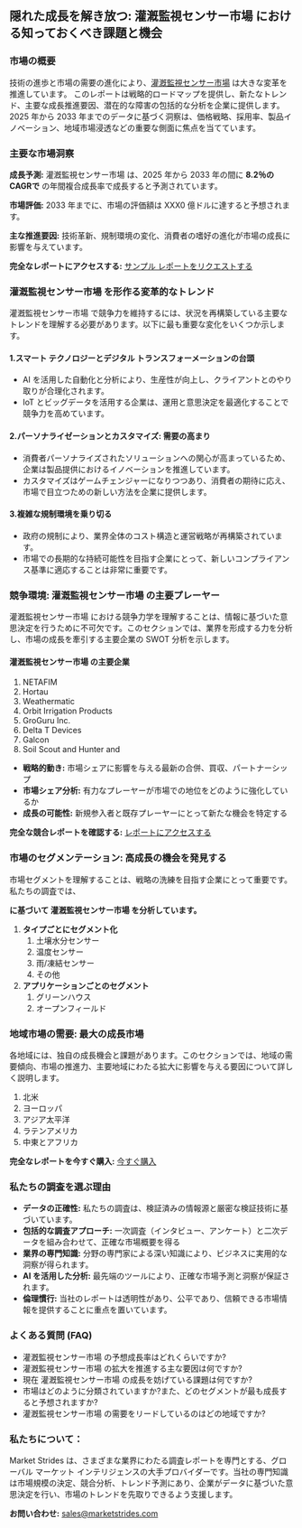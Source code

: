 <h2>隠れた成長を解き放つ: 灌漑監視センサー市場 における知っておくべき課題と機会&nbsp;</h2>
<h3>市場の概要</h3>
<p>技術の進歩と市場の需要の進化により、<a href="https://marketstrides.com/report/irrigation-monitoring-sensors-market">灌漑監視センサー市場</a> は大きな変革を推進しています。&nbsp;このレポートは戦略的ロードマップを提供し、新たなトレンド、主要な成長推進要因、潜在的な障害の包括的な分析を企業に提供します。 2025 年から 2033 年までのデータに基づく洞察は、価格戦略、採用率、製品イノベーション、地域市場浸透などの重要な側面に焦点を当てています。</p>
<h3>主要な市場洞察</h3>
<p><strong>成長予測:</strong> 灌漑監視センサー市場 は、2025 年から 2033 年の間に <strong>8.2％のCAGRで</strong> の年間複合成長率で成長すると予測されています。</p>
<p><strong>市場評価:</strong> 2033 年までに、市場の評価額は XXX0 億ドルに達すると予想されます。</p>
<p><strong>主な推進要因:</strong> 技術革新、規制環境の変化、消費者の嗜好の進化が市場の成長に影響を与えています。</p>
<p><strong>完全なレポートにアクセスする:</strong> <a href="https://marketstrides.com/request-sample/irrigation-monitoring-sensors-market">サンプル レポートをリクエストする</a></p>
<h3>灌漑監視センサー市場 を形作る変革的なトレンド</h3>
<p>灌漑監視センサー市場 で競争力を維持するには、状況を再構築している主要なトレンドを理解する必要があります。以下に最も重要な変化をいくつか示します。</p>
<h4>1.スマート テクノロジーとデジタル トランスフォーメーションの台頭</h4>
<ul>
<li>AI を活用した自動化と分析により、生産性が向上し、クライアントとのやり取りが合理化されます。</li>
<li>IoT とビッグデータを活用する企業は、運用と意思決定を最適化することで競争力を高めています。</li>
</ul>
<h4>2.パーソナライゼーションとカスタマイズ: 需要の高まり</h4>
<ul>
<li>消費者パーソナライズされたソリューションへの関心が高まっているため、企業は製品提供におけるイノベーションを推進しています。</li>
<li>カスタマイズはゲームチェンジャーになりつつあり、消費者の期待に応え、市場で目立つための新しい方法を企業に提供します。</li>
</ul>
<h4>3.複雑な規制環境を乗り切る</h4>
<ul>
<li>政府の規制により、業界全体のコスト構造と運営戦略が再構築されています。</li>
<li>市場での長期的な持続可能性を目指す企業にとって、新しいコンプライアンス基準に適応することは非常に重要です。</li>
</ul>
<h3>競争環境: 灌漑監視センサー市場 の主要プレーヤー&nbsp;</h3>
<p>灌漑監視センサー市場 における競争力学を理解することは、情報に基づいた意思決定を行うために不可欠です。このセクションでは、業界を形成する力を分析し、市場の成長を牽引する主要企業の SWOT 分析を示します。</p>
<h4>灌漑監視センサー市場 の主要企業</h4>
<ol>
<li>NETAFIM</li>
<li>Hortau</li>
<li>Weathermatic</li>
<li>Orbit Irrigation Products</li>
<li>GroGuru Inc.</li>
<li>Delta T Devices</li>
<li>Galcon</li>
<li>Soil Scout and Hunter and</li>
</ol>
<ul>
<li><strong>戦略的動き:</strong> 市場シェアに影響を与える最新の合併、買収、パートナーシップ</li>
<li><strong>市場シェア分析:</strong> 有力なプレーヤーが市場での地位をどのように強化しているか</li>
<li><strong>成長の可能性:</strong> 新規参入者と既存プレーヤーにとって新たな機会を特定する</li>
</ul>
<p><strong>完全な競合レポートを確認する:</strong> <a href="https://marketstrides.com/report/irrigation-monitoring-sensors-market">レポートにアクセスする</a></p>
<h3>市場のセグメンテーション: 高成長の機会を発見する</h3>
<p>市場セグメントを理解することは、戦略の洗練を目指す企業にとって重要です。私たちの調査では、</p>
<p><strong>に基づいて 灌漑監視センサー市場 を分析しています。</strong></p>
<ol>
<li><strong>タイプごとにセグメント化</strong>
<ol>
<li>土壌水分センサー</li>
<li>温度センサー</li>
<li>雨/凍結センサー</li>
<li>その他</li>
</ol>
</li>
<li><strong>アプリケーションごとのセグメント</strong>
<ol>
<li>グリーンハウス</li>
<li>オープンフィールド</li>
</ol>
</li>
</ol>
<h3>地域市場の需要: 最大の成長市場</h3>
<p>各地域には、独自の成長機会と課題があります。このセクションでは、地域の需要傾向、市場の推進力、主要地域にわたる拡大に影響を与える要因について詳しく説明します。</p>
<ol>
<li>北米</li>
<li>ヨーロッパ</li>
<li>アジア太平洋</li>
<li>ラテンアメリカ</li>
<li>中東とアフリカ</li>
</ol>
<p><strong>完全なレポートを今すぐ購入:</strong> <a href="https://marketstrides.com/buyNow/irrigation-monitoring-sensors-market?price=single_price">今すぐ購入</a></p>
<h3>私たちの調査を選ぶ理由</h3>
<ul>
<li><strong>データの正確性:</strong> 私たちの調査は、検証済みの情報源と厳密な検証技術に基づいています。</li>
<li><strong>包括的な調査アプローチ:</strong> 一次調査（インタビュー、アンケート）と二次データを組み合わせて、正確な市場概要を得る</li>
<li><strong>業界の専門知識:</strong> 分野の専門家による深い知識により、ビジネスに実用的な洞察が得られます。</li>
<li><strong>AI を活用した分析:</strong> 最先端のツールにより、正確な市場予測と洞察が保証されます。</li>
<li><strong>倫理慣行:</strong> 当社のレポートは透明性があり、公平であり、信頼できる市場情報を提供することに重点を置いています。</li>
</ul>
<h3>よくある質問 (FAQ)</h3>
<ul>
<li>灌漑監視センサー市場 の予想成長率はどれくらいですか?</li>
<li>灌漑監視センサー市場 の拡大を推進する主な要因は何ですか?</li>
<li>現在 灌漑監視センサー市場 の成長を妨げている課題は何ですか?</li>
<li>市場はどのように分類されていますか?また、どのセグメントが最も成長すると予想されますか?</li>
<li>灌漑監視センサー市場 の需要をリードしているのはどの地域ですか?</li>
</ul>
<h3><strong>私たちについて：</strong></h3>
<p>Market Strides は、さまざまな業界にわたる調査レポートを専門とする、グローバル マーケット インテリジェンスの大手プロバイダーです。当社の専門知識は市場規模の決定、競合分析、トレンド予測にあり、企業がデータに基づいた意思決定を行い、市場のトレンドを先取りできるよう支援します。</p>
<p><strong>お問い合わせ:</strong> <a href="mailto:sales@marketstrides.com">sales@marketstrides.com</a></p>
